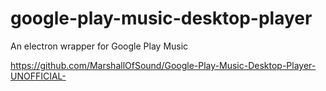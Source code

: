 # google-play-music-desktop-player
An electron wrapper for Google Play Music

https://github.com/MarshallOfSound/Google-Play-Music-Desktop-Player-UNOFFICIAL-
